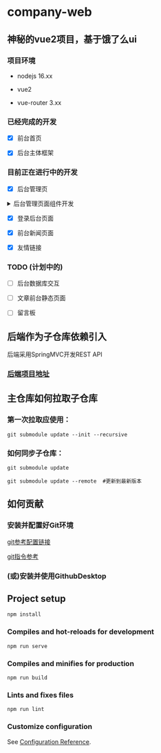 # company-web

## 神秘的vue2项目，基于饿了么ui

### 项目环境

- nodejs 16.xx

- vue2

- vue-router 3.xx

### 已经完成的开发

- [x] 前台首页

- [x] 后台主体框架

### 目前正在进行中的开发

- [x] 后台管理页

<details>
<summary>后台管理页面组件开发</summary>

- [x] 公告编辑相关

- [x] 新闻编辑(发布管理)

</details>

- [x] 登录后台页面

- [x] 前台新闻页面

- [x] 友情链接

### TODO (计划中的)

- [ ] 后台数据库交互

- [ ] 文章前台静态页面

- [ ] 留言板

## 后端作为子仓库依赖引入

后端采用SpringMVC开发REST API

### [后端项目地址](https://github.com/Clov614/spring-serve)


## 主仓库如何拉取子仓库

### 第一次拉取应使用：

```
git submodule update --init --recursive 
```

### 如何同步子仓库：

```
git submodule update
```

```
git submodule update --remote  #更新到最新版本
```

## 如何贡献

### 安装并配置好Git环境

[git参考配置链接](https://zhuanlan.zhihu.com/p/625189086)

[git指令参考](https://blog.iaimi.cn/posts/37503.html)

### (或)安装并使用GithubDesktop



## Project setup
```
npm install
```

### Compiles and hot-reloads for development
```
npm run serve
```

### Compiles and minifies for production
```
npm run build
```

### Lints and fixes files
```
npm run lint
```

### Customize configuration
See [Configuration Reference](https://cli.vuejs.org/config/).



